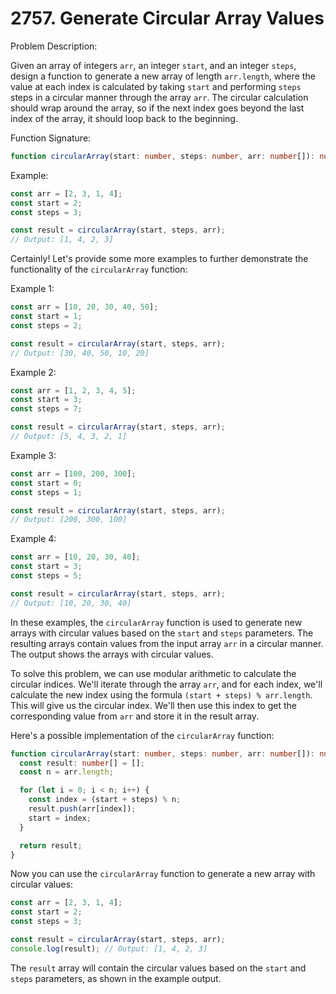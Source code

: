 # 2757. Generate Circular Array Values

Problem Description:

Given an array of integers `arr`, an integer `start`, and an integer `steps`, design a function to generate a new array of length `arr.length`, where the value at each index is calculated by taking `start` and performing `steps` steps in a circular manner through the array `arr`. The circular calculation should wrap around the array, so if the next index goes beyond the last index of the array, it should loop back to the beginning.

Function Signature:
```typescript
function circularArray(start: number, steps: number, arr: number[]): number[];
```

Example:
```typescript
const arr = [2, 3, 1, 4];
const start = 2;
const steps = 3;

const result = circularArray(start, steps, arr);
// Output: [1, 4, 2, 3]
```
Certainly! Let's provide some more examples to further demonstrate the functionality of the `circularArray` function:

Example 1:
```typescript
const arr = [10, 20, 30, 40, 50];
const start = 1;
const steps = 2;

const result = circularArray(start, steps, arr);
// Output: [30, 40, 50, 10, 20]
```

Example 2:
```typescript
const arr = [1, 2, 3, 4, 5];
const start = 3;
const steps = 7;

const result = circularArray(start, steps, arr);
// Output: [5, 4, 3, 2, 1]
```

Example 3:
```typescript
const arr = [100, 200, 300];
const start = 0;
const steps = 1;

const result = circularArray(start, steps, arr);
// Output: [200, 300, 100]
```

Example 4:
```typescript
const arr = [10, 20, 30, 40];
const start = 3;
const steps = 5;

const result = circularArray(start, steps, arr);
// Output: [10, 20, 30, 40]
```

In these examples, the `circularArray` function is used to generate new arrays with circular values based on the `start` and `steps` parameters. The resulting arrays contain values from the input array `arr` in a circular manner. The output shows the arrays with circular values.

To solve this problem, we can use modular arithmetic to calculate the circular indices. We'll iterate through the array `arr`, and for each index, we'll calculate the new index using the formula `(start + steps) % arr.length`. This will give us the circular index. We'll then use this index to get the corresponding value from `arr` and store it in the result array.

Here's a possible implementation of the `circularArray` function:

```typescript
function circularArray(start: number, steps: number, arr: number[]): number[] {
  const result: number[] = [];
  const n = arr.length;

  for (let i = 0; i < n; i++) {
    const index = (start + steps) % n;
    result.push(arr[index]);
    start = index;
  }

  return result;
}
```

Now you can use the `circularArray` function to generate a new array with circular values:

```typescript
const arr = [2, 3, 1, 4];
const start = 2;
const steps = 3;

const result = circularArray(start, steps, arr);
console.log(result); // Output: [1, 4, 2, 3]
```

The `result` array will contain the circular values based on the `start` and `steps` parameters, as shown in the example output.